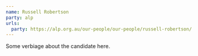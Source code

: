 ```yaml
---
name: Russell Robertson
party: alp
urls:
  party: https://alp.org.au/our-people/our-people/russell-robertson/
---
```

Some verbiage about the candidate here.
